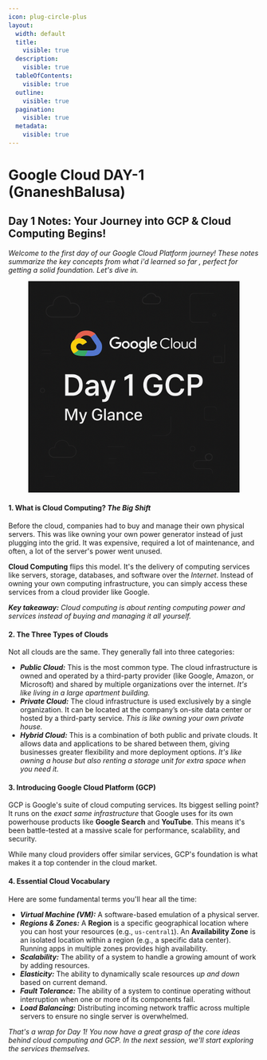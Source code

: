 ```yaml
---
icon: plug-circle-plus
layout:
  width: default
  title:
    visible: true
  description:
    visible: true
  tableOfContents:
    visible: true
  outline:
    visible: true
  pagination:
    visible: true
  metadata:
    visible: true
---
```


# Google Cloud DAY-1 (GnaneshBalusa)

## Day 1 Notes: Your Journey into GCP & Cloud Computing Begins!

_Welcome to the first day of our Google Cloud Platform journey! These notes summarize the key concepts from what i'd learned so far , perfect for getting a solid foundation. Let's dive in._

<figure><img src="../.gitbook/assets/image.png" alt=""><figcaption></figcaption></figure>



#### **1. What is Cloud Computing?** _The Big Shift_

Before the cloud, companies had to buy and manage their own physical servers. This was like owning your own power generator instead of just plugging into the grid. It was expensive, required a lot of maintenance, and often, a lot of the server's power went unused.

**Cloud Computing** flips this model. It's the delivery of computing services like servers, storage, databases, and software over the _Internet_. Instead of owning your own computing infrastructure, you can simply access these services from a cloud provider like Google.

_**Key takeaway:**_ _Cloud computing is about renting computing power and services instead of buying and managing it all yourself._

#### **2. The Three Types of Clouds**

Not all clouds are the same. They generally fall into three categories:

* _**Public Cloud:**_ This is the most common type. The cloud infrastructure is owned and operated by a third-party provider (like Google, Amazon, or Microsoft) and shared by multiple organizations over the internet. _It's like living in a large apartment building._
* _**Private Cloud:**_ The cloud infrastructure is used exclusively by a single organization. It can be located at the company’s on-site data center or hosted by a third-party service. _This is like owning your own private house._
* _**Hybrid Cloud:**_ This is a combination of both public and private clouds. It allows data and applications to be shared between them, giving businesses greater flexibility and more deployment options. _It's like owning a house but also renting a storage unit for extra space when you need it._

#### **3. Introducing Google Cloud Platform (GCP)**

GCP is Google's suite of cloud computing services. Its biggest selling point? It runs on the _exact same infrastructure_ that Google uses for its own powerhouse products like **Google Search** and **YouTube**. This means it's been battle-tested at a massive scale for performance, scalability, and security.

While many cloud providers offer similar services, GCP's foundation is what makes it a top contender in the cloud market.

#### **4. Essential Cloud Vocabulary**

Here are some fundamental terms you'll hear all the time:

* _**Virtual Machine (VM):**_ A software-based emulation of a physical server.
* _**Regions & Zones:**_ A **Region** is a specific geographical location where you can host your resources (e.g., `us-central1`). An **Availability Zone** is an isolated location within a region (e.g., a specific data center). Running apps in multiple zones provides high availability.
* _**Scalability:**_ The ability of a system to handle a growing amount of work by adding resources.
* _**Elasticity:**_ The ability to dynamically scale resources _up and down_ based on current demand.
* _**Fault Tolerance:**_ The ability of a system to continue operating without interruption when one or more of its components fail.
* _**Load Balancing:**_ Distributing incoming network traffic across multiple servers to ensure no single server is overwhelmed.

_That's a wrap for Day 1! You now have a great grasp of the core ideas behind cloud computing and GCP. In the next session, we'll start exploring the services themselves._
